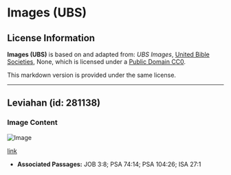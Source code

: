 # Images (UBS)

## License Information

**Images (UBS)** is based on and adapted from: _UBS Images_, [United Bible Societies](https://unitedbiblesocieties.org/), None, which is licensed under a [Public Domain CC0](https://creativecommons.org/public-domain/cc0/).

This markdown version is provided under the same license.



--------------------------------

## Leviahan (id: 281138)

### Image Content

![Image](https://cdn.aquifer.bible/aquifer-content/resources/Media/WEB-0588_leviathan.jpg)

[link](https://cdn.aquifer.bible/aquifer-content/resources/Media/WEB-0588_leviathan.jpg)

* **Associated Passages:** JOB 3:8; PSA 74:14; PSA 104:26; ISA 27:1

